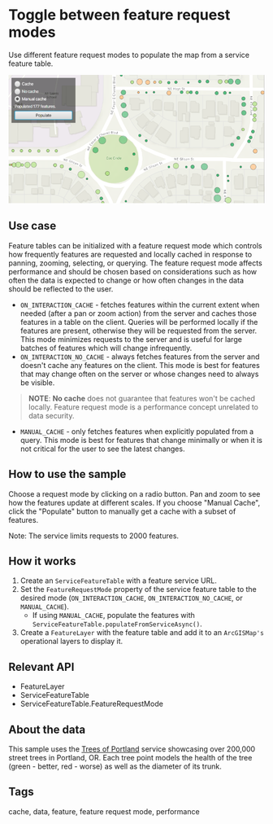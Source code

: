 # Toggle between feature request modes

Use different feature request modes to populate the map from a service feature table.

![Toggle between feature request modes](ToggleBetweenFeatureRequestModes.png)

## Use case

Feature tables can be initialized with a feature request mode which controls how frequently features are requested and locally cached in response to panning, zooming, selecting, or querying. The feature request mode affects performance and should be chosen based on considerations such as how often the data is expected to change or how often changes in the data should be reflected to the user.

* `ON_INTERACTION_CACHE` - fetches features within the current extent when needed (after a pan or zoom action) from the server and caches those features in a table on the client. Queries will be performed locally if the features are present, otherwise they will be requested from the server. This mode minimizes requests to the server and is useful for large batches of features which will change infrequently.
* `ON_INTERACTION_NO_CACHE` - always fetches features from the server and doesn't cache any features on the client. This mode is best for features that may change often on the server or whose changes need to always be visible.
> **NOTE**: **No cache** does not guarantee that features won't be cached locally. Feature request mode is a performance concept unrelated to data security.
* `MANUAL_CACHE` - only fetches features when explicitly populated from a query. This mode is best for features that change minimally or when it is not critical for the user to see the latest changes.

## How to use the sample

Choose a request mode by clicking on a radio button. Pan and zoom to see how the features update at different scales. If you choose "Manual Cache", click the "Populate" button to manually get a cache with a subset of features.

Note: The service limits requests to 2000 features.

## How it works

1. Create an `ServiceFeatureTable` with a feature service URL.
2. Set the `FeatureRequestMode` property of the service feature table to the desired mode (`ON_INTERACTION_CACHE`, `ON_INTERACTION_NO_CACHE`, or `MANUAL_CACHE`).
    * If using `MANUAL_CACHE`, populate the features with `ServiceFeatureTable.populateFromServiceAsync()`.
3. Create a `FeatureLayer` with the feature table and add it to an `ArcGISMap's` operational layers to display it.

## Relevant API

* FeatureLayer
* ServiceFeatureTable
* ServiceFeatureTable.FeatureRequestMode

## About the data

This sample uses the [Trees of Portland](https://services2.arcgis.com/ZQgQTuoyBrtmoGdP/arcgis/rest/services/Trees_of_Portland/FeatureServer/0) service showcasing over 200,000 street trees in Portland, OR. Each tree point models the health of the tree (green - better, red - worse) as well as the diameter of its trunk.

## Tags

cache, data, feature, feature request mode, performance